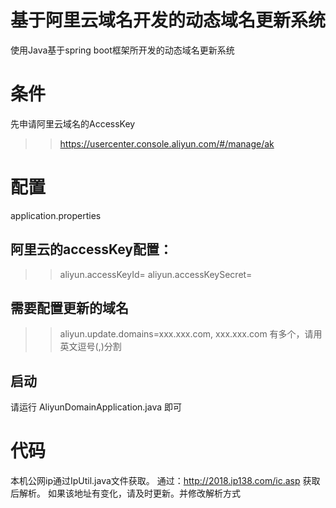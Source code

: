 ﻿# 基于阿里云域名开发的动态域名更新系统
 
 使用Java基于spring boot框架所开发的动态域名更新系统
 
# 条件
 先申请阿里云域名的AccessKey
 >> https://usercenter.console.aliyun.com/#/manage/ak
 
# 配置
application.properties
## 阿里云的accessKey配置：
>> aliyun.accessKeyId=
>> aliyun.accessKeySecret=

## 需要配置更新的域名
>> aliyun.update.domains=xxx.xxx.com, xxx.xxx.com
有多个，请用英文逗号(,)分割

## 启动
请运行 AliyunDomainApplication.java 即可

# 代码
本机公网ip通过IpUtil.java文件获取。
通过：http://2018.ip138.com/ic.asp 获取后解析。
如果该地址有变化，请及时更新。并修改解析方式

 
